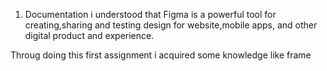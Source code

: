 1) Documentation 
i understood that Figma  is a powerful tool for creating,sharing and testing design for website,mobile apps, and other digital product and experience.

Throug doing this first assignment i acquired some knowledge like frame 



